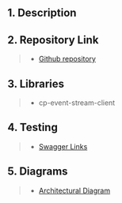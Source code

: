 ## 1. Description

## 2. Repository Link

>- [Github repository](https://github.com/tr/cp_tools-service)

## 3. Libraries

>- cp-event-stream-client

## 4. Testing

>- [Swagger Links](https://dev.azure.com/tr-tax-checkpoint/Checkpoint/_wiki/wikis/Checkpoint.wiki/1175/Swagger-links)

## 5. Diagrams

>- [Architectural Diagram](https://lucid.app/lucidchart/9aeb4fc0-5c66-4039-b206-824c0a6d6ddd/edit?invitationId=inv_cd8a8f63-048d-47f2-a008-652ebb79f5ef&page=8gIfdcQug8-C#)